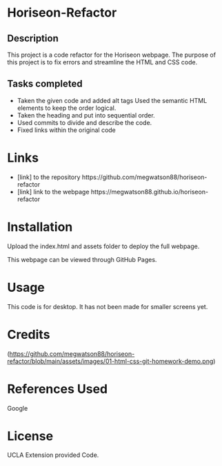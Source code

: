 # Horiseon-Refactor
## Description 
This project is a code refactor for the Horiseon webpage. The purpose of this project is to fix errors and streamline the HTML and CSS code.  
## Tasks completed 
<ul>

<li>Taken the given code and added alt tags 
Used the semantic HTML elements to keep the order logical. </li>
<li>Taken the heading and put into sequential order.</li>
<li>Used commits to divide and describe the code. </li>
<li> Fixed links within the original code </li>
</ul>

# Links 
<ul> <li>[link] to the repository https://github.com/megwatson88/horiseon-refactor </li>
<li> [link] link to the webpage https://megwatson88.github.io/horiseon-refactor
</li> </ul>

# Installation 
Upload the index.html and assets folder to deploy the full webpage. 

This webpage can be viewed through GitHub Pages. 
# Usage 
This code is for desktop. It has not been made for smaller screens yet. 

# Credits 
(https://github.com/megwatson88/horiseon-refactor/blob/main/assets/images/01-html-css-git-homework-demo.png)
# References Used
Google
# License 
 UCLA Extension provided Code. 
